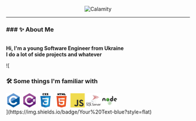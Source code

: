 <p>
<div align="center">
  <img src="Calamity.svg" alt="Calamity">
</div>
<hr>
</p>

<p>
<h3><b>### ✨ About Me</b></h3>
  <br>
  <b>Hi, I'm a young Software Engineer from Ukraine</b>
  <br>
  <b>I do a lot of side projects and whatever</b>
</p>

![<div>
  <h3><b>🛠️ Some things I'm familiar with</b></h3>
  <img src="c-original.svg" alt="C" width="40" height="40">
  <img src="csharp-original.svg" alt="C#" width="40" height="40">
  <img src="css3-original-wordmark.svg" alt="CSS3" width="40" height="40">
  <img src="html5-original-wordmark.svg" alt="HTML5" width="40" height="40">
  <img src="javascript-original.svg" alt="JavaScript" width="40" height="40">
  <img src="microsoft-sql-server-logo.svg" alt="SQL Server" width="40" height="40">
  <img src="nodejs-original-wordmark.svg" alt="Node.js" width="40" height="40">
</div>](https://img.shields.io/badge/Your%20Text-blue?style=flat)


